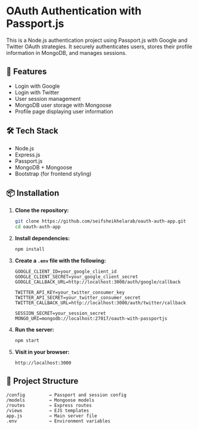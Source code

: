 
# OAuth Authentication with Passport.js

This is a Node.js authentication project using Passport.js with Google and Twitter OAuth strategies. It securely authenticates users, stores their profile information in MongoDB, and manages sessions.

## 🚀 Features

- Login with Google
- Login with Twitter
- User session management
- MongoDB user storage with Mongoose
- Profile page displaying user information

## 🛠️ Tech Stack

- Node.js
- Express.js
- Passport.js
- MongoDB + Mongoose
- Bootstrap (for frontend styling)

## 📦 Installation

1. **Clone the repository:**
   ```bash
   git clone https://github.com/seifsheikhelarab/oauth-auth-app.git
   cd oauth-auth-app
   ```

2. **Install dependencies:**
   ```bash
   npm install
   ```

3. **Create a `.env` file with the following:**
   ```env
   GOOGLE_CLIENT_ID=your_google_client_id
   GOOGLE_CLIENT_SECRET=your_google_client_secret
   GOOGLE_CALLBACK_URL=http://localhost:3000/auth/google/callback

   TWITTER_API_KEY=your_twitter_consumer_key
   TWITTER_API_SECRET=your_twitter_consumer_secret
   TWITTER_CALLBACK_URL=http://localhost:3000/auth/twitter/callback

   SESSION_SECRET=your_session_secret
   MONGO_URI=mongodb://localhost:27017/oauth-with-passportjs
   ```

4. **Run the server:**
   ```bash
   npm start
   ```

5. **Visit in your browser:**
   ```
   http://localhost:3000
   ```

## 📄 Project Structure

```
/config         → Passport and session config
/models         → Mongoose models
/routes         → Express routes
/views          → EJS templates
app.js          → Main server file
.env            → Environment variables
```
